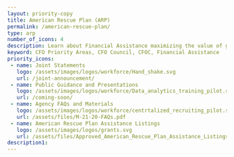 ```yaml
---
layout: priority-copy
title: American Rescue Plan (ARP)
permalink: /american-rescue-plan/
type: arp
number_of_icons: 4
description: Learn about Financial Assistance maximizing the value of grant funding.
keyword: CFO Priority Areas, CFO Council, CFOC, Financial Assistance
priority_icons: 
 - name: Joint Statements
   logo: /assets/images/logos/workforce/Hand_shake.svg
   url: /joint-announcement/
 - name: Public Guidance and Presentations
   logo: /assets/images/logos/workforce/Data_analytics_training_pilot.svg
   url: /coming-soon/
 - name: Agency FAQs and Materials
   logo: /assets/images/logos/workforce/centrtalized_recruiting_pilot.svg
   url: /assets/files/M-21-20-FAQs.pdf
 - name: American Rescue Plan Assistance Listings
   logo: /assets/images/logos/grants.svg
   url: /assets/files/Approved_American_Rescue_Plan_Assistance_Listings_9.28.2021.pdf
description1:
---
```




